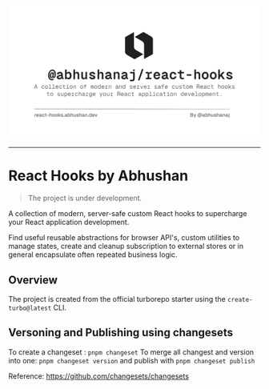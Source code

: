 <img src="./react-hooks-thumbnail.png" />

---

# React Hooks by Abhushan

> The project is under development.

A collection of modern, server-safe custom React hooks to supercharge your React application development.

Find useful reusable abstractions for browser API's, custom utilities to manage states, create and cleanup subscription to external stores or in general encapsulate often repeated business logic.

## Overview

The project is created from the official turborepo starter using the `create-turbo@latest` CLI.

## Versoning and Publishing using changesets

To create a changeset : `pnpm changeset`
To merge all changest and version into one: `pnpm changeset version` and publish with `pnpm changeset publish`

Reference: https://github.com/changesets/changesets
